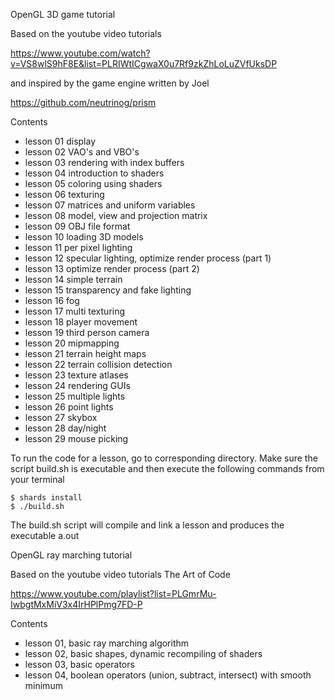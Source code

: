 OpenGL 3D game tutorial

Based on the youtube video tutorials

https://www.youtube.com/watch?v=VS8wlS9hF8E&list=PLRIWtICgwaX0u7Rf9zkZhLoLuZVfUksDP

and inspired by the game engine written by Joel

https://github.com/neutrinog/prism

Contents

- lesson 01 display
- lesson 02 VAO's and VBO's
- lesson 03 rendering with index buffers
- lesson 04 introduction to shaders
- lesson 05 coloring using shaders
- lesson 06 texturing
- lesson 07 matrices and uniform variables
- lesson 08 model, view and projection matrix
- lesson 09 OBJ file format
- lesson 10 loading 3D models
- lesson 11 per pixel lighting
- lesson 12 specular lighting, optimize render process (part 1)
- lesson 13 optimize render process (part 2)
- lesson 14 simple terrain
- lesson 15 transparency and fake lighting
- lesson 16 fog
- lesson 17 multi texturing
- lesson 18 player movement
- lesson 19 third person camera
- lesson 20 mipmapping
- lesson 21 terrain height maps
- lesson 22 terrain collision detection
- lesson 23 texture atlases
- lesson 24 rendering GUIs
- lesson 25 multiple lights
- lesson 26 point lights
- lesson 27 skybox
- lesson 28 day/night
- lesson 29 mouse picking

To run the code for a lesson, go to
corresponding directory. Make sure
the script build.sh is executable and then
execute the following commands from
your terminal

````
$ shards install
$ ./build.sh
````
The build.sh script will compile and link a lesson
and produces the executable a.out

OpenGL ray marching tutorial

Based on the youtube video tutorials
The Art of Code

https://www.youtube.com/playlist?list=PLGmrMu-IwbgtMxMiV3x4IrHPlPmg7FD-P

Contents

- lesson 01, basic ray marching algorithm
- lesson 02, basic shapes, dynamic recompiling of shaders
- lesson 03, basic operators
- lesson 04, boolean operators (union, subtract, intersect) with smooth minimum

